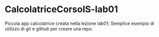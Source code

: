 # CalcolatriceCorsoIS-lab01
Piccola app calcolatrice creata nella lezione lab01; Semplice esempio di utilizzo di git e github per creare una repo.
